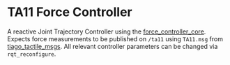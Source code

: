# TA11 Force Controller

A reactive Joint Trajectory Controller using the [force_controller_core](https://github.com/llach/force_controller_core).
Expects force measurements to be published on `/ta11` using `TA11.msg` from [tiago_tactile_msgs](https://github.com/llach/tiago_tactile_msgs).
All relevant controller parameters can be changed via `rqt_reconfigure`.